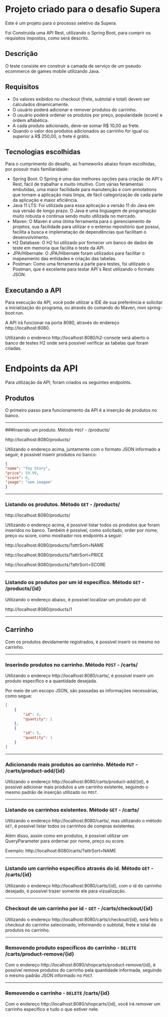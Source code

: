 # Projeto criado para o desafio Supera

Este é um projeto para o processo seletivo da Supera.

Foi Construida uma API Rest, utilizando o Spring Boot, para cumprir os requisitos impostos, como será descrito.


## Descrição

O teste consiste em construir a camada de serviço de um pseudo ecommerce de games mobile utilizando Java.

## Requisitos

- Os valores exibidos no checkout (frete, subtotal e total) devem ser calculados dinamicamente.
- O usuário poderá adicionar e remover produtos do carrinho.
- O usuário poderá ordenar os produtos por preço, popularidade (score) e ordem alfabética.
- A cada produto adicionado, deve-se somar R$ 10,00 ao frete.
- Quando o valor dos produtos adicionados ao carrinho for igual ou superior a R$ 250,00, o frete é grátis.

## Tecnologias escolhidas

Para o cumprimento do desafio, as frameworks abaixo foram escolhidas, por possuir mais familiaridade:
- Spring Boot: O Spring é uma das melhores opções para criação de API´s Rest, fácil de trabalhar e muito intuitivo. Com várias feramentas embutidas, uma maior facilidade para manutenção e com annotations que tornam a aplicação mais limpa, de fácil categorização de cada parte da aplicação e maior eficiência.
- Java 11 LTS: Foi utilizada para essa aplicação a versão 11 do Java em sua versão de longo prazo. O Java é uma linguagem de programação muito robusta e continua sendo muito utilizada no mercado.
- Maven: O Maven é uma ótima ferramenta para o gerenciamento de projetos, sua facilidade para utilizar e o extenso repositório que possui, facilita a busca e implemetação de dependências que facilitam o desenvolvimento.
- H2 Database: O H2 foi utilizado por fornecer um banco de dados de teste em memoria que facilita o teste da API.
- JPA/Hibernate: O JPA/Hibernate foram utilizados para facilitar o mapeamento das entidades e criação das tabelas.
- Postman: Como uma ferramenta a parte para testes, foi utilizado o Postman, que é excelente para testar API´s Rest utilizando o formato JSON.

## Executando a API

Para execução da API, você pode utilizar a IDE de sua preferência e solicitar a inicialização do programa, ou através do comando do Maven, mvn spring-boot:run.

A API irá funcionar na porta 8080, através do endereço http://localhost:8080.

Utilizando o endereco http://localhost:8080/h2-console será aberto o banco de testes H2 onde será possível verificar as tabelas que foram criadas.

# Endpoints da API

Para utilização da API, foram criados os seguintes endpoints.

## Produtos

O primeiro passo para funcionamento da API é a inserção de produtos no banco.

---

###Inserido um produto. Método ```POST``` - /products/

http://localhost:8080/products/

Utilizando o endereço acima, juntamente com o formato JSON informado a seguir, é possível inserir produtos no banco:

```JSON
{
"name": "Toy Story",
"price": 59.99,
"score": 6,
"image": "sem imagem"
}
```
---
### Listando os produtos. Método ```GET``` - /products/

http://localhost:8080/products/

Utilizando o endereço acima, é possível listar todos os produtos que foram inseridos no banco. Também é possível, como solicitado, order por nome, preço ou score, como mostrador nos endpoints a seguir:

http://localhost:8080/products/?attrSort=NAME

http://localhost:8080/products/?attrSort=PRICE

http://localhost:8080/products/?attrSort=SCORE

---
### Listando os produtos por um id específico. Método ```GET``` - /products/{id}

Utilizando o endereço abaixo, é possível localizar um produto por id:

http://localhost:8080/products/1

---

## Carrinho

Com os produtos devidamente registrados, é possível inserir os mesmo no carrinho.

---

### Inserindo produtos no carrinho. Método ```POST``` - /carts/

Utilizando o endereço http://localhost:8080/carts/, é possível inserir um produto específico e a quantidade desejada.

Por meio de um escopo JSON, são passadas as informações necessárias, como segue:

``` JSON
[
    {
        "id": 4,
        "quantity": 1
    },
    {
        "id": 5,
        "quantity": 1
    }
]
```
---

### Adicionando mais produtos ao carrinho. Método ```PUT``` - /carts/product-add/{id}

Utilizando o endereço http://localhost:8080/carts/product-add/{id}, é possível adicionar mais produtos a um carrinho existente, seguindo o mesmo padrão de inserção utilizado no ```POST```.

---
### Listando os carrinhos existentes. Método ```GET``` - /carts/

Utilizando o endereço http://localhost:8080/carts/, mas utilizando o método ```GET```, é possível listar todos os carrinhos de compras existentes.

Além disso, assim como em produtos, é possível utilizar um QueryParameter para ordernar por nome, preço ou score.

Exemplo: http://localhost:8080/carts/?attrSort=NAME

---
### Listando um carrinho específico através do id. Método ```GET``` - /carts/{id}

Utilizando o endereço http://localhost:8080/carts/{id}, com o id do carrinho desejado, é possível trazer somente ele para vizualização.

---
### Checkout de um carrinho por id - ```GET``` - /carts/checkout/{id}

Utilizando o endereço http://localhost:8080/carts/checkout/{id}, será feito o checkout do carrinho selecionado, informando o subtotal, frete e total de produtos no carrinho.

---
### Removendo produto específicos do carrinho - ```DELETE``` /carts/product-remove/{id}

Com o endereço http://localhost:8080/shopcarts/product-remove/{id}, é possível remove produtos do carrinho pela quantidade informada, seguindo o mesmo padrão JSON informado no ```POST```.

---
### Removendo o carrinho - ```DELETE``` /carts/{id}

Com o endereço http://localhost:8080/shopcarts/{id}, você irá remover um carrinho específico e tudo o que estiver nele.